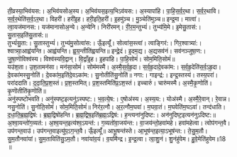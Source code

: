 

  
ती॒व्रस्या॒भिव॑यस:। अ॒भिव॑यसोअ॒स्य। अ॒भिव॑यस॒इत्य॒भिऽव॑यस:। अ॒स्यापा॑हि। पा॒हि॒स॒र्व॒र॒था। स॒र्व॒र॒थावि। स॒र्व॒र॒थेति॑स॒र्व॒ऽर॒था। विहरी॑। हरी॑इ॒ह। हरी॒इति॒हरी॑। इ॒हमु॑ञ्च। मु॒ञ्चेति॑मुञ्च॥ इन्द्र॒मा। मात्वा॑। त्वा॒यज॑मानस:। यज॑मानासोअ॒न्ये। अ॒न्येनि। निरी॑रमन्। री॒र॒म॒न्तुभ्यं॑। तुभ्य॑मि॒मे। इ॒मेसु॒तास॑:। सु॒तास॒इति॑सु॒तास॑:॥  
तुभ्यं॑सु॒ता:। सु॒तास्तुभ्यं॑। तुभ्य॑मु॒सोत्वा॑स:। ऊँ॒इत्यूँ॑। सोत्वा॑स॒स्त्वां। त्वाङ्गिर॑:। गिर॒श्वात्र्या॑:। श्वात्र्या॒आह्व॑यन्ति। आह्व॑यन्ति। ह्व॒य॒न्तीति॑ह्वयन्ति॥ इन्द्रे॒दं। इ॒दम॒द्य। अ॒द्यसव॑नं। सव॑नञ्जुषा॒ण:। जु॒षा॒णॊविश्व॑स्य। विश्व॑स्यवि॒द्वान्। वि॒द्वाँइ॒ह। इ॒हपा॑हि। पा॒हि॒सोमं॑। सोम॒मिति॒सोमं॑॥  
यउ॑श॒ता। उ॒श॒तामन॑सा। मन॑सा॒सोमं॑। सोम॑मस्मै। अ॒स्मै॒स॒र्व॒हृ॒दा। स॒र्व॒हृ॒दादे॒वका॑म:। स॒र्व॒हृ॒देति॑स॒र्व॒ऽहृ॒दा। दे॒वका॑मस्सु॒नोति॑। दे॒वका॑म॒इति॑दे॒वऽका॑म:। सु॒नोतीति॑सु॒नोति॑॥ नगा:। गाइन्द्र॑:। इन्द्र॒स्तस्य॑। तस्य॒परा॑। परा॑ददाति। द॒दा॒ति॒प्र॒श॒स्तं। प्र॒श॒स्तमित्। प्र॒श॒स्तमिति॑प्र॒ऽश॒स्तं। इच्चारुं॑। चारु॑मस्मै। अ॒स्मै॒कृ॒णोति॑। कृ॒णॊतीति॑कृ॒णॊति॑॥  
अनु॑स्पष्टोभवति। अनु॑स्पष्ट॒इत्यनु॑ऽस्पष्ट:। भ॒व॒त्ये॒ष:। ए॒षोअ॑स्य। अ॒स्य॒य:। योअ॑स्मै। अ॒स्मै॒रे॒वान्। रे॒वान्न। नसु॒नोति॑। सु॒नोति॒सोमं॑। सोम॒मिति॒सोमं॑॥ निर॑र॒त्नौ। अ॒र॒त्नौम॒घवा॑। म॒घवा॒तं। म॒घवेति॑म॒घऽवा॑। तन्द॑धाति। द॒धा॒ति॒ब्र॒ह्म॒द्विष॑:। ब्र॒ह्म॒द्विषो॑हन्ति। ब्र॒ह्म॒द्विष॒इति॑ब्र॒ह्म॒ऽद्विष॑:। ह॒न्त्यना॑नुदिष्ट:। अन॑नुदिष्ट॒इत्यन॑नुऽदिष्ट:॥  
अ॒श्वा॒यन्तो॑ग॒व्यत॑:। अ॒श्व॒यन्त॒इत्य॑श्व॒ऽयन्त॑:। ग॒व्यतो॑वा॒जय॑न्त:। वा॒जय॑न्तो॒हवा॑महे। हवा॑महेत्वा। त्वोप॑गन्त॒वै। उप॑गन्त॒वाउ॑। उप॑गन्त॒वाइत्यु॑प॒ऽग॒न्त॒वै। ऊँ॒इत्यूँ॑॥ आभू॒षन्त॑स्ते। आ॒भूष॑न्त॒इत्या॒ऽभूष॑न्त:। ते॒सु॒म॒तौ। सु॒म॒तौनवा॑यां। सु॒म॒ताविति॑सु॒ऽम॒तौ। नवा॑यांव॒यं। व॒यमि॑न्द्र। इ॒न्द्र॒त्वा। त्वा॒शु॒नं। शु॒नंहु॑वेम। हु॒वे॒मेति॑हुवेम॥18 ॥  
